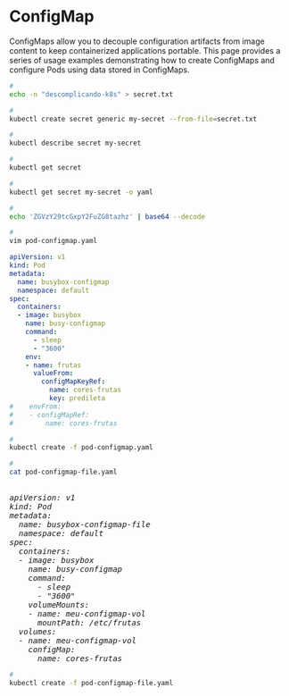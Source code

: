 # ConfigMap


ConfigMaps allow you to decouple configuration artifacts from image content to keep containerized applications portable. This page provides a series of usage examples demonstrating how to create ConfigMaps and configure Pods using data stored in ConfigMaps.



```bash
# 
echo -n "descomplicando-k8s" > secret.txt
```


```bash
# 
kubectl create secret generic my-secret --from-file=secret.txt
```


```bash
# 
kubectl describe secret my-secret
```

```bash
# 
kubectl get secret
```


```bash
# 
kubectl get secret my-secret -o yaml
```

```bash
# 
echo 'ZGVzY29tcGxpY2FuZG8tazhz' | base64 --decode
```

```bash
# 
vim pod-configmap.yaml
```

```yaml
apiVersion: v1
kind: Pod
metadata:
  name: busybox-configmap
  namespace: default
spec:
  containers:
  - image: busybox
    name: busy-configmap
    command:
      - sleep
      - "3600"
    env:
    - name: frutas
      valueFrom:
        configMapKeyRef:
          name: cores-frutas
          key: predileta
#    envFrom:
#    - configMapRef:
#        name: cores-frutas
```






```bash
# 
kubectl create -f pod-configmap.yaml
```


```bash
# 
cat pod-configmap-file.yaml
```

<pre><i>
apiVersion: v1
kind: Pod
metadata:
  name: busybox-configmap-file
  namespace: default
spec:
  containers:
  - image: busybox
    name: busy-configmap
    command:
      - sleep
      - "3600"
    volumeMounts:
    - name: meu-configmap-vol
      mountPath: /etc/frutas
  volumes:
  - name: meu-configmap-vol
    configMap:
      name: cores-frutas
</i></pre>







```bash
# 
kubectl create -f pod-configmap-file.yaml
```